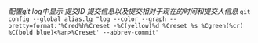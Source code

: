 _配置git log中显示 提交ID 提交信息以及提交相对于现在的时间和提交人信息_ `git config --global alias.lg "log --color --graph --pretty=format:'%Cred%h%Creset -%C(yellow)%d
%Creset %s %Cgreen(%cr) %C(bold blue)<%an>%Creset' --abbrev-commit"`